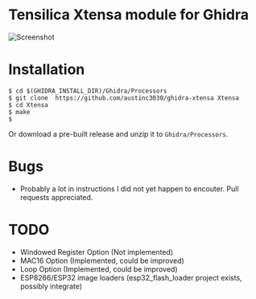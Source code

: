 # Tensilica Xtensa module for Ghidra

![Screenshot](/screenshot.png?raw=true)

# Installation

```
$ cd $(GHIDRA_INSTALL_DIR)/Ghidra/Processors
$ git clone  https://github.com/austinc3030/ghidra-xtensa Xtensa
$ cd Xtensa
$ make
$
```

Or download a pre-built release and unzip it to `Ghidra/Processors`.

# Bugs
* Probably a lot in instructions I did not yet happen to encouter. Pull requests
  appreciated.

# TODO
* Windowed Register Option (Not implemented)
* MAC16 Option (Implemented, could be improved)
* Loop Option (Implemented, could be improved)
* ESP8266/ESP32 image loaders (esp32_flash_loader project exists, possibly integrate)
